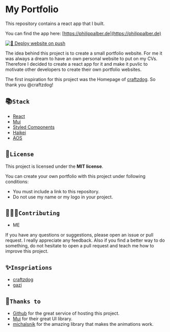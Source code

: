 # My Portfolio

This repository contains a react app that I built.

You can find the app here:
[https://philippalber.de](https://philippalber.de)

[![🚀 Deploy website on push](https://github.com/coolusaHD/portfolio/actions/workflows/deployAtFTP.yml/badge.svg?branch=main)](https://github.com/coolusaHD/portfolio/actions/workflows/deployAtFTP.yml)

The idea behind this project is to create a small portfolio website.
For me it was always a dream to have an own personal website to put on my CVs.
Therefore I decided to create a react app for it and make it puvlic to motivate other developers to create their own portfolio websites.

The first inspiration for this project was the Homepage of [craftzdog](https://github.com/craftzdog/craftzdog-homepage). So thank you @craftzdog!

## 📚`Stack`

- [React](https://reactjs.org)
- [Mui](https://mui.com)
- [Styled Components](https://styled-components.com)
- [Haikei](https://app.haikei.app/)
- [AOS](https://github.com/michalsnik/aos)

## 📃`License`

This project is licensed under the **MIT license**.

You can create your own portfolio with this project under following conditions:

- You must include a link to this repository.
- Do not use my name or my logo in your project.

## 🧑‍🤝‍🧑`Contributing`

- ME

If you have any questions or suggestions, please open an issue or pull request.
I really appreciate any feedback. Also if you find a better way to do something, do not hesitate to open a pull request and teach me how to improve this project.

## ✨`Inspriations`

- [craftzdog](https://github.com/craftzdog/craftzdog-homepage)
- [gazi](https://github.com/gazijarin/Gazi)

## 🙏`Thanks to`

- [Github](https://github.com) for the great service of hosting this project.
- [Mui](https://mui.com) for their great UI library.
- [michalsnik](https://github.com/michalsnik/aos) for the amazing library that makes the animations work.
